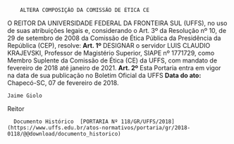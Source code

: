         ALTERA COMPOSIÇÃO DA COMISSÃO DE ÉTICA CE  

 O REITOR DA UNIVERSIDADE FEDERAL DA FRONTEIRA SUL (UFFS), no uso de suas atribuições legais e, considerando o Art. 3º da Resolução nº 10, de 29 de setembro de 2008 da Comissão de Ética Pública da Presidência da República (CEP), resolve:  **Art. 1º** DESIGNAR o servidor LUIS CLAUDIO KRAJEVSKI, Professor de Magistério Superior, SIAPE nº 1771729, como Membro Suplente da Comissão de Ética (CE) da UFFS, com mandato de fevereiro de 2018 até janeiro de 2021.  **Art. 2º** Esta Portaria entra em vigor na data de sua publicação no Boletim Oficial da UFFS           **Data do ato:** Chapecó-SC, 07 de fevereiro de 2018.   
 

    Jaime Giolo   
 Reitor 

      Documento Histórico  [PORTARIA Nº 118/GR/UFFS/2018](https://www.uffs.edu.br/atos-normativos/portaria/gr/2018-0118/@@download/documento_historico)     
      